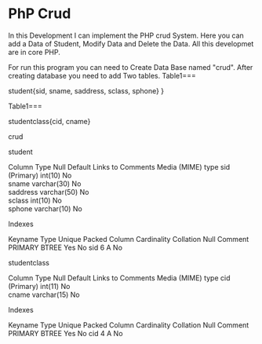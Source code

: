 # PhP Crud

In this Development I can implement the PHP crud System.
Here you can add a Data of Student, Modify Data and Delete the Data.
All this developmet are in core PHP.

For run this program you can need to Create Data Base named "crud".
After creating database you need to add Two tables.
Table1===

student{sid, sname, saddress, sclass, sphone}
}
 


 Table1===

 studentclass{cid, cname}





crud

student

Column			Type		Null	Default	Links to	Comments	Media (MIME) type
sid (Primary)	int(10)		No				
sname			varchar(30)	No				
saddress		varchar(50)	No				
sclass			int(10)	No				
sphone			varchar(10)	No				

Indexes

Keyname		Type	Unique	Packed	Column	Cardinality	Collation	Null	Comment
PRIMARY		BTREE	Yes		No		sid		6			A			No	

studentclass

Column			Type		Null	Default	Links to	Comments	Media (MIME) type
cid (Primary)	int(11)		No				
cname			varchar(15)	No				

Indexes

Keyname	Type	Unique	Packed	Column	Cardinality	Collation	Null	Comment
PRIMARY	BTREE	Yes		No		cid		4			A			No	


